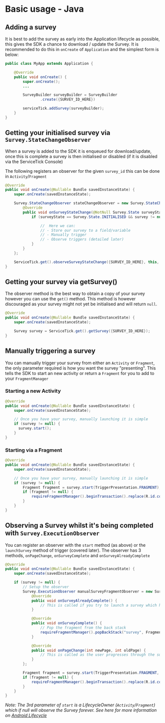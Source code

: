# Basic usage - Java

## Adding a survey

It is best to add the survey as early into the Application lifecycle as possible, this gives the SDK a chance to download / update the Survey. It is recommended to do this in `onCreate` of `Application` and the simplest form is below:

```java
public class MyApp extends Application {

    @Override
    public void onCreate() {
        super.onCreate();
        ...

        SurveyBuilder surveyBuilder = SurveyBuilder
                .create({SURVEY_ID_HERE})

        serviceTick.addSurvey(surveyBuilder);
    }
}
```

## Getting your initialised survey via `Survey.StateChangeObserver`

When a survey is added to the SDK it is enqueued for download/update, once this is complete a survey is then initialised or disabled (if it is disabled via the ServiceTick Console)

The following registers an observer for the given `survey_id` this can be done in `Activity`/`Fragment`

```java
@Override
public void onCreate(@Nullable Bundle savedInstanceState) {
    super.onCreate(savedInstanceState);

    Survey.StateChangeObserver stateChangeObserver = new Survey.StateChangeObserver() {
        @Override
        public void onSurveyStateChange(@NotNull Survey.State surveyState, @Nullable Survey survey) {
            if (surveyState == Survey.State.INITIALISED && survey != null) {

                //  Here we can:
                // - Store our survey to a field/variable
                // - Manually trigger
                // - Observe triggers (detailed later)
            }
        }
    };

    ServiceTick.get().observeSurveyStateChange({SURVEY_ID_HERE}, this, stateChangeObserver);
}
```

## Getting your survey via getSurvey()

The observer method is the best way to obtain a copy of your survey however you can use the `get()` method. This method is however discouraged as your survey might not yet be initialised and will return `null`.

```java
@Override
public void onCreate(@Nullable Bundle savedInstanceState) {
    super.onCreate(savedInstanceState);

    Survey survey = ServiceTick.get().getSurvey({SURVEY_ID_HERE});
}
```

## Manually triggering a survey
You can manually trigger your survey from either an `Activity` or `Fragment`, the only parameter required is how you want the survey "presenting". This tells the SDK to start an new activity or return a `Fragment` for you to add to your `FragmentManager`

### Starting a new Activity

```java
@Override
public void onCreate(@Nullable Bundle savedInstanceState) {
    super.onCreate(savedInstanceState);

    // Once you have your survey, manually launching it is simple
    if (survey != null) {
      survey.start();
    }
}
```

### Starting via a Fragment

```java
@Override
public void onCreate(@Nullable Bundle savedInstanceState) {
    super.onCreate(savedInstanceState);

    // Once you have your survey, manually launching it is simple
    if (survey != null) {
        Fragment fragment = survey.start(TriggerPresentation.FRAGMENT);
        if (fragment != null) {
            requireFragmentManager().beginTransaction().replace(R.id.content, fragment, "survey_fragment").addToBackStack("survey").commit();
        }
    }
}
```

## Observing a Survey whilst it's being completed with `Survey.ExecutionObserver`

You can register an observer with the `start` method (as above) or the `launchSurvey` method of trigger (covered later). The observer has 3 methods, `onPageChange`, `onSurveyComplete` and `onSurveyAlreadyComplete`

```java
@Override
public void onCreate(@Nullable Bundle savedInstanceState) {
    super.onCreate(savedInstanceState);

    if (survey != null) {
        // Setup the observer
        Survey.ExecutionObserver manualSurveyFragmentObserver = new Survey.ExecutionObserver() {
            @Override
            public void onSurveyAlreadyComplete() {
                // This is called if you try to launch a survey which has already been completed
            }

            @Override
            public void onSurveyComplete() {
                // Pop the fragment from the back stack
                requireFragmentManager().popBackStack("survey", FragmentManager.POP_BACK_STACK_INCLUSIVE)
            }

            @Override
            public void onPageChange(int newPage, int oldPage) {
                // This is called as the user progresses through the survey pages
            }
        };

        Fragment fragment = survey.start(TriggerPresentation.FRAGMENT, manualSurveyFragmentObserver, this);
        if (fragment != null) {
            requireFragmentManager().beginTransaction().replace(R.id.content, fragment,  "survey_fragment").addToBackStack("survey").commit();
        }
    }
}
```

_Note: The 3rd parameter of `start` is a LifecycleOwner (`Activity`/`Fragment`) which if null will observe the Survey forever. See here for more information on [Android Lifecycle](https://developer.android.com/topic/libraries/architecture/lifecycle)_
